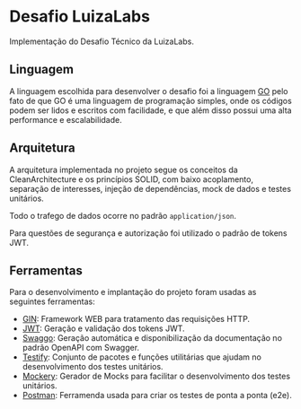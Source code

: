 # Desafio LuizaLabs
Implementação do Desafio Técnico da LuizaLabs.

## Linguagem
A linguagem escolhida para desenvolver o desafio foi a linguagem [GO](https://go.dev/) pelo fato de que GO é uma linguagem de programação simples, onde os códigos podem ser lidos e escritos com facilidade, e que além disso possui uma alta performance e escalabilidade.

## Arquitetura
A arquitetura implementada no projeto segue os conceitos da CleanArchitecture e os princípios SOLID, com baixo acoplamento, separação de interesses, injeção de dependências, mock de dados e testes unitários.

Todo o trafego de dados ocorre no padrão `application/json`.

Para questões de segurança e autorização foi utilizado o padrão de tokens JWT.

## Ferramentas
Para o desenvolvimento e implantação do projeto foram usadas as seguintes ferramentas:
- [GIN](https://github.com/gin-gonic/gin): Framework WEB para tratamento das requisições HTTP.
- [JWT](github.com/golang-jwt/jwt): Geração e validação dos tokens JWT.
- [Swaggo](github.com/swaggo/gin-swagger): Geração automática e disponibilização da documentação no padrão OpenAPI com Swagger.
- [Testify](https://github.com/stretchr/testify): Conjunto de pacotes e funções utilitárias que ajudam no desenvolvimento dos testes unitários.
- [Mockery](https://github.com/vektra/mockery): Gerador de Mocks para facilitar o desenvolvimento dos testes unitários.
- [Postman](https://www.postman.com/): Ferramenda usada para criar os testes de ponta a ponta (e2e).